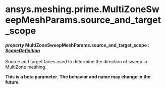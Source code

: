 <a id="ansys-meshing-prime-multizonesweepmeshparams-source-and-target-scope"></a>

# ansys.meshing.prime.MultiZoneSweepMeshParams.source_and_target_scope

<a id="ansys.meshing.prime.MultiZoneSweepMeshParams.source_and_target_scope"></a>

#### *property* MultiZoneSweepMeshParams.source_and_target_scope *: [ScopeDefinition](ansys.meshing.prime.ScopeDefinition.md#ansys.meshing.prime.ScopeDefinition)*

Source and target faces used to determine the direction of sweep in MultiZone meshing.

**This is a beta parameter**. **The behavior and name may change in the future**.

<!-- !! processed by numpydoc !! -->
